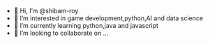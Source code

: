 - 👋 Hi, I’m @shibam-roy
- 👀 I’m interested in game development,python,AI and data science
- 🌱 I’m currently learning python,java and javascript
- 💞️ I’m looking to collaborate on ...


<!---
shibam-roy/shibam-roy is a ✨ special ✨ repository because its `README.md` (this file) appears on your GitHub profile.
You can click the Preview link to take a look at your changes.
--->
